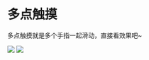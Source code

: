 # 多点触摸

多点触摸就是多个手指一起滑动，直接看效果吧~

![](https://github.com/scwang90/SmartRefreshLayout/raw/master/art/gif_demo_multitouch_1.gif) ![](https://github.com/scwang90/SmartRefreshLayout/raw/master/art/gif_demo_multitouch_2.gif)

